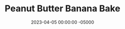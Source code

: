 ---
layout: post
title: "Peanut Butter Banana Bake"
date:   2023-04-05 00:00:00 -05000
categories: 
- Recipes
- Healthier Dessert
permalink: /recipes/peanut-butter-banana-bake
image: /assets/Food/Healthier Dessert/PB Banana Bake/pb-banana-bake.jpg
ing: pbbbake-ing
facts: pbbbake-facts
Prep: 15
Rest: 
Cook: 30
Source1: https://www.sammibrondo.com/blog/peanut-butter-banana-bars
Source2: 
Description: Remember how I mentioned that most healthy recipes are a combo of banana, peanut butter, chocolate, and oats? Well this is my baked version of that formula. 
Instructions: 
- Preheat the oven to 350F. Line a 9x5 loaf pan or 8x8 baking pan with parchment paper<br><br>

- Mash the ripe bananas with a fork (or blend them and add them to the bowl). Mix in the peanut butter, oats, salt, and vanilla until combined. Fold in the chocolate chips<br><br>

- Pour mixture into the pan, using a spoon to smooth it out.  Bake for 25-30 minutes in the loaf pan<br><br>

- Or bake as mini muffins, 15 minutes at 350F. Makes 24<br><br>

- Take out of the pan and place on a cooling rack for 1 hour. Cut into 10 and store in tupperware in the fridge (3-5 days), or put extras in the freezer
---
